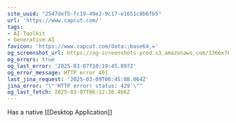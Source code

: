 ```yaml
---
site_uuid: "2547def5-fc19-49e2-9c17-e1651c8b6fb5"
url: 'https://www.capcut.com/'
tags:
- AI-Toolkit
- Generative-AI
favicon: 'https://www.capcut.com/data:;base64,='
og_screenshot_url: https://og-screenshots-prod.s3.amazonaws.com/1366x768/80/false/080b8ca5fc3b8b4fff4e350e8d4d501f167b01c72862170bfe22b70c4d62041e.jpeg
og_errors: true
og_last_error: '2025-03-07T10:19:45.897Z'
og_error_message: HTTP error 401
last_jina_request: '2025-03-09T06:45:08.064Z'
jina_error: "\"'HTTP error! status: 429'\""
og_last_fetch: 2025-03-07T06:12:36.466Z
---
```

Has a native [[Desktop Application]]

